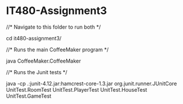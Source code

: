 # IT480-Assignment3

//* Navigate to this folder to run both */

cd it480-assignment3/

//* Runs the main CoffeeMaker program */

java CoffeeMaker.CoffeeMaker

//* Runs the Junit tests */

java -cp .:junit-4.12.jar:hamcrest-core-1.3.jar org.junit.runner.JUnitCore UnitTest.RoomTest UnitTest.PlayerTest UnitTest.HouseTest UnitTest.GameTest
